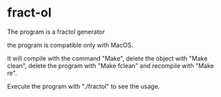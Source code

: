 # fract-ol

The program is a fractol generator

the program is compatible only with MacOS.

It will compile with the command "Make", delete the object with "Make clean", delete the program with "Make fclean" and recompile with "Make re".

Execute the program with "./fractol" to see the usage.
